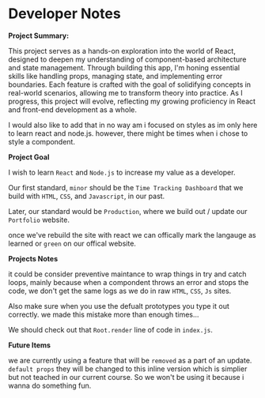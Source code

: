 # Developer Notes 

**Project Summary:**

This project serves as a hands-on exploration into the world of React, designed to deepen my understanding of component-based architecture and state management. Through building this app, I'm honing essential skills like handling props, managing state, and implementing error boundaries. Each feature is crafted with the goal of solidifying concepts in real-world scenarios, allowing me to transform theory into practice. As I progress, this project will evolve, reflecting my growing proficiency in React and front-end development as a whole.

I would also like to add that in no way am i focused on styles as im only here to learn react and node.js. however, there might be times when i chose to style a compondent.

**Project Goal**

I wish to learn `React` and `Node.js` to increase my value as a developer. 

Our first standard, `minor` should be the `Time Tracking Dashboard` that we build with `HTML`, `CSS`, and `Javascript`, in our past.

Later, our standard would be `Production`, where we build out / update our `Portfolio` website.

once we've rebuild the site with react we can offically mark the langauge as learned or `green` on our offical website.


**Projects Notes**

it could be consider preventive maintance to wrap things in try and catch loops, mainly because when a compondent throws an error and stops the code, we don't get the same logs as we do in raw `HTML`, `CSS`, `Js` sites.

Also make sure when you use the defualt prototypes you type it out correctly. we made this mistake more than enough times...

We should check out that `Root.render` line of code in `index.js`.




**Future Items**

we are currently using a feature that will be `removed` as a part of an update. `default props` they will be changed to this inline version which is simplier but not teached in our current course. So we won't be using it because i wanna do something fun.
